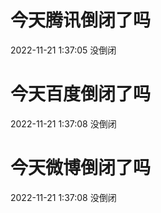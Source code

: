 # 今天腾讯倒闭了吗

2022-11-21 1:37:05 没倒闭

# 今天百度倒闭了吗

2022-11-21 1:37:08 没倒闭

# 今天微博倒闭了吗

2022-11-21 1:37:08 没倒闭


